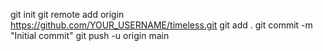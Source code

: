 git init
git remote add origin https://github.com/YOUR_USERNAME/timeless.git
git add .
git commit -m \"Initial commit\"
git push -u origin main

